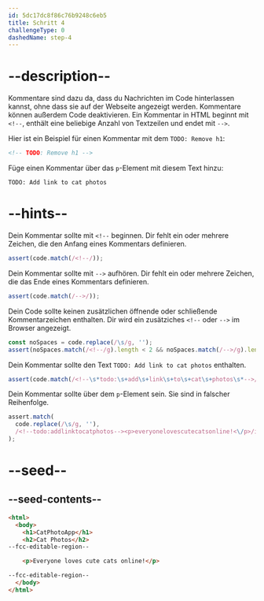 ```yaml
---
id: 5dc17dc8f86c76b9248c6eb5
title: Schritt 4
challengeType: 0
dashedName: step-4
---
```


# --description--

Kommentare sind dazu da, dass du Nachrichten im Code hinterlassen kannst, ohne dass sie auf der Webseite angezeigt werden. Kommentare können außerdem Code deaktivieren. Ein Kommentar in HTML beginnt mit `<!--`, enthält eine beliebige Anzahl von Textzeilen und endet mit `-->`.

Hier ist ein Beispiel für einen Kommentar mit dem `TODO: Remove h1`:

```html
<!-- TODO: Remove h1 -->
```

Füge einen Kommentar über das `p`-Element mit diesem Text hinzu:

`TODO: Add link to cat photos`

# --hints--

Dein Kommentar sollte mit `<!--` beginnen. Dir fehlt ein oder mehrere Zeichen, die den Anfang eines Kommentars definieren.

```js
assert(code.match(/<!--/));
```

Dein Kommentar sollte mit `-->` aufhören.  Dir fehlt ein oder mehrere Zeichen, die das Ende eines Kommentars definieren.

```js
assert(code.match(/-->/));
```

Dein Code sollte keinen zusätzlichen öffnende oder schließende Kommentarzeichen enthalten. Dir wird ein zusätziches `<!--` oder `-->` im Browser angezeigt.

```js
const noSpaces = code.replace(/\s/g, '');
assert(noSpaces.match(/<!--/g).length < 2 && noSpaces.match(/-->/g).length < 2);
```

Dein Kommentar sollte den Text `TODO: Add link to cat photos` enthalten.

```js
assert(code.match(/<!--\s*todo:\s+add\s+link\s+to\s+cat\s+photos\s*-->/i));
```

Dein Kommentar sollte über dem `p`-Element sein. Sie sind in falscher Reihenfolge.

```js
assert.match(
  code.replace(/\s/g, ''),
  /<!--todo:addlinktocatphotos--><p>everyonelovescutecatsonline!<\/p>/i
);
```

# --seed--

## --seed-contents--

```html
<html>
  <body>
    <h1>CatPhotoApp</h1>
    <h2>Cat Photos</h2>
--fcc-editable-region--

    <p>Everyone loves cute cats online!</p>

--fcc-editable-region--
  </body>
</html>
```

